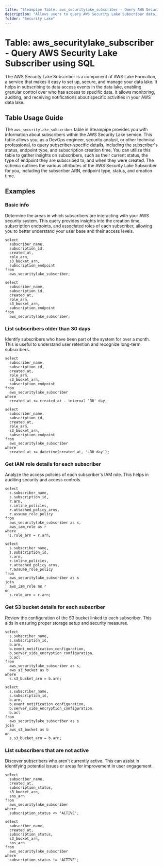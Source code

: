 ```yaml
---
title: "Steampipe Table: aws_securitylake_subscriber - Query AWS Security Lake Subscriber using SQL"
description: "Allows users to query AWS Security Lake Subscriber data, providing information about each subscriber's details in the AWS Security Lake service. This includes subscriber status, endpoint type, and subscription creation time."
folder: "Security Lake"
---
```


# Table: aws_securitylake_subscriber - Query AWS Security Lake Subscriber using SQL

The AWS Security Lake Subscriber is a component of AWS Lake Formation, a service that makes it easy to set up, secure, and manage your data lake. It helps in subscribing to data access events in the data lake, enabling granular control over who has access to specific data. It allows monitoring, auditing, and receiving notifications about specific activities in your AWS data lake.

## Table Usage Guide

The `aws_securitylake_subscriber` table in Steampipe provides you with information about subscribers within the AWS Security Lake service. This table allows you, as a DevOps engineer, security analyst, or other technical professional, to query subscriber-specific details, including the subscriber's status, endpoint type, and subscription creation time. You can utilize this table to gather insights on subscribers, such as their current status, the type of endpoint they are subscribed to, and when they were created. The schema outlines the various attributes of the AWS Security Lake Subscriber for you, including the subscriber ARN, endpoint type, status, and creation time.

## Examples

### Basic info
Determine the areas in which subscribers are interacting with your AWS security system. This query provides insights into the creation time, subscription endpoints, and associated roles of each subscriber, allowing you to better understand your user base and their access levels.

```sql+postgres
select
  subscriber_name,
  subscription_id,
  created_at,
  role_arn,
  s3_bucket_arn,
  subscription_endpoint
from
  aws_securitylake_subscriber;
```

```sql+sqlite
select
  subscriber_name,
  subscription_id,
  created_at,
  role_arn,
  s3_bucket_arn,
  subscription_endpoint
from
  aws_securitylake_subscriber;
```

### List subscribers older than 30 days
Identify subscribers who have been part of the system for over a month. This is useful to understand user retention and recognize long-term subscribers.

```sql+postgres
select
  subscriber_name,
  subscription_id,
  created_at,
  role_arn,
  s3_bucket_arn,
  subscription_endpoint
from
  aws_securitylake_subscriber
where
  created_at <= created_at - interval '30' day;
```

```sql+sqlite
select
  subscriber_name,
  subscription_id,
  created_at,
  role_arn,
  s3_bucket_arn,
  subscription_endpoint
from
  aws_securitylake_subscriber
where
  created_at <= datetime(created_at, '-30 day');
```

### Get IAM role details for each subscriber
Analyze the access policies of each subscriber's IAM role. This helps in auditing security and access controls.

```sql+postgres
select
  s.subscriber_name,
  s.subscription_id,
  r.arn,
  r.inline_policies,
  r.attached_policy_arns,
  r.assume_role_policy
from
  aws_securitylake_subscriber as s,
  aws_iam_role as r
where
  s.role_arn = r.arn;
```

```sql+sqlite
select
  s.subscriber_name,
  s.subscription_id,
  r.arn,
  r.inline_policies,
  r.attached_policy_arns,
  r.assume_role_policy
from
  aws_securitylake_subscriber as s
join
  aws_iam_role as r
on
  s.role_arn = r.arn;
```

### Get S3 bucket details for each subscriber
Review the configuration of the S3 bucket linked to each subscriber. This aids in ensuring proper storage setup and security measures.

```sql+postgres
select
  s.subscriber_name,
  s.subscription_id,
  b.arn,
  b.event_notification_configuration,
  b.server_side_encryption_configuration,
  b.acl
from
  aws_securitylake_subscriber as s,
  aws_s3_bucket as b
where
  s.s3_bucket_arn = b.arn;
```

```sql+sqlite
select
  s.subscriber_name,
  s.subscription_id,
  b.arn,
  b.event_notification_configuration,
  b.server_side_encryption_configuration,
  b.acl
from
  aws_securitylake_subscriber as s
join
  aws_s3_bucket as b
on
  s.s3_bucket_arn = b.arn;
```

### List subscribers that are not active
Discover subscribers who aren't currently active. This can assist in identifying potential issues or areas for improvement in user engagement.

```sql+postgres
select
  subscriber_name,
  created_at,
  subscription_status,
  s3_bucket_arn,
  sns_arn
from
  aws_securitylake_subscriber
where
  subscription_status <> 'ACTIVE';
```

```sql+sqlite
select
  subscriber_name,
  created_at,
  subscription_status,
  s3_bucket_arn,
  sns_arn
from
  aws_securitylake_subscriber
where
  subscription_status != 'ACTIVE';
```